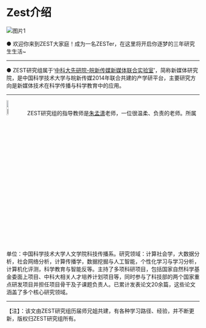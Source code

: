# Zest介绍

![图片1](https://github.com/user-attachments/assets/da605075-5002-4631-9f34-25fd87e19fb4)


● 欢迎你来到ZEST大家庭！成为一名ZESTer，在这里将开启你逐梦的三年研究生生活~

***

● ZEST研究组属于‘[中科大先研院-皖新传媒新媒体联合实验室](https://iatyz.ustc.edu.cn/company/intro/name/%E4%B8%AD%E7%A7%91%E5%A4%A7%E5%85%88%E7%A0%94%E9%99%A2-%E7%9A%96%E6%96%B0%E4%BC%A0%E5%AA%92%E6%96%B0%E5%AA%92%E4%BD%93%E8%81%94%E5%90%88%E5%AE%9E%E9%AA%8C%E5%AE%A4)’，简称新媒体研究院，是中国科学技术大学与皖新传媒2014年联合共建的产学研平台，主要研究方向是新媒体技术在科学传播与科学教育中的应用。

---

<img width="10%" alt="图片3" src="https://github.com/user-attachments/assets/2d9eb5d2-aa69-40dc-8906-431a62198e41" /> ZEST研究组的指导教师是[朱孟潇](https://iatyz.ustc.edu.cn/teacher/profile/name/%E6%9C%B1%E5%AD%9F%E6%BD%87)老师，一位很温柔、负责的老师。所属单位：中国科学技术大学人文学院科技传播系。研究领域：计算社会学，大数据分析，社会网络分析，计算传播学，数据挖掘与人工智能，个性化学习与学习分析，计算机化评测，科学教育与智能反等。主持了多项科研项目，包括国家自然科学基金委面上项目、中科大相关人才培养计划项目等，同时参与了科技部的两个国家重点研发项目并担任项目骨干及子课题负责人。已累计发表论文20余篇，这些论文涵盖了多个核心研究领域。

---

【注】：该文由ZEST研究组历届师兄姐共建，有各种学习路径、经验，并不断更新，版权归ZEST研究组所有。
